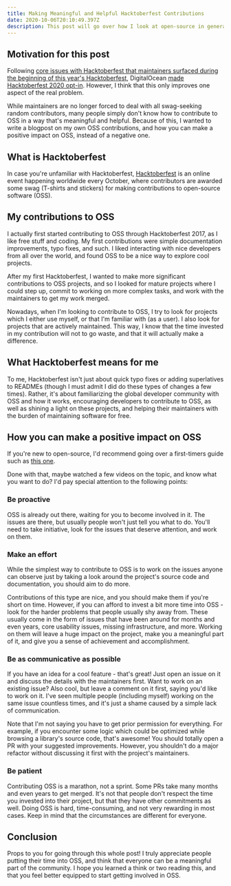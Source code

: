 ```yaml
---
title: Making Meaningful and Helpful Hacktoberfest Contributions
date: 2020-10-06T20:10:49.397Z
description: This post will go over how I look at open-source in general and Hacktoberfest more specifically, and how you can take part in improving the software world.
---
```


## Motivation for this post

Following [core issues with Hacktoberfest that maintainers surfaced during the beginning of this year's Hacktoberfest](https://blog.domenic.me/hacktoberfest/), DigitalOcean [made Hacktoberfest 2020 opt-in](https://hacktoberfest.digitalocean.com/hacktoberfest-update). However, I think that this only improves one aspect of the real problem.

While maintainers are no longer forced to deal with all swag-seeking random contributors, many people simply don't know how to contribute to OSS in a way that's meaningful and helpful. Because of this, I wanted to write a blogpost on my own OSS contributions, and how you can make a positive impact on OSS, instead of a negative one.


## What is Hacktoberfest

In case you're unfamiliar with Hacktoberfest, [Hacktoberfest](https://hacktoberfest.digitalocean.com) is an online event happening worldwide every October, where contributors are awarded some swag (T-shirts and stickers) for making contributions to open-source software (OSS).


## My contributions to OSS

I actually first started contributing to OSS through Hacktoberfest 2017, as I like free stuff and coding. My first contributions were simple documentation improvements, typo fixes, and such. I liked interacting with nice developers from all over the world, and found OSS to be a nice way to explore cool projects.

After my first Hacktoberfest, I wanted to make more significant contributions to OSS projects, and so I looked for mature projects where I could step up, commit to working on more complex tasks, and work with the maintainers to get my work merged.

Nowadays, when I'm looking to contribute to OSS, I try to look for projects which I either use myself, or that I'm familiar with (as a user). I also look for projects that are actively maintained. This way, I know that the time invested in my contribution will not to go waste, and that it will actually make a difference.


## What Hacktoberfest means for me

To me, Hacktoberfest isn't just about quick typo fixes or adding superlatives to READMEs (though I must admit I did do these types of changes a few times). Rather, it's about familiarizing the global developer community with OSS and how it works, encouraging developers to contribute to OSS, as well as shining a light on these projects, and helping their maintainers with the burden of maintaining software for free.


## How you can make a positive impact on OSS

If you're new to open-source, I'd recommend going over a first-timers guide such as [this one](http://opensource.guide/how-to-contribute/).

Done with that, maybe watched a few videos on the topic, and know what you want to do? I'd pay special attention to the following points:

### Be proactive

OSS is already out there, waiting for you to become involved in it. The issues are there, but usually people won't just tell you what to do. You'll need to take initiative, look for the issues that deserve attention, and work on them.

### Make an effort

While the simplest way to contribute to OSS is to work on the issues anyone can observe just by taking a look around the project's source code and documentation, you should aim to do more.

Contributions of this type are nice, and you should make them if you're short on time. However, if you can afford to invest a bit more time into OSS - look for the harder problems that people usually shy away from. These usually come in the form of issues that have been around for months and even years, core usability issues, missing infrastructure, and more. Working on them will leave a huge impact on the project, make you a meaningful part of it, and give you a sense of achievement and accomplishment.

### Be as communicative as possible

If you have an idea for a cool feature - that's great! Just open an issue on it and discuss the details with the maintainers first. Want to work on an existing issue? Also cool, but leave a comment on it first, saying you'd like to work on it. I've seen multiple people (including myself) working on the same issue countless times, and it's just a shame caused by a simple lack of communication.

Note that I'm not saying you have to get prior permission for everything. For example, if you encounter some logic which could be optimized while browsing a library's source code, that's awesome! You should totally open a PR with your suggested improvements. However, you shouldn't do a major refactor without discussing it first with the project's maintainers.

### Be patient

Contributing OSS is a marathon, not a sprint. Some PRs take many months and even years to get merged. It's not that people don't respect the time you invested into their project, but that they have other commitments as well. Doing OSS is hard, time-consuming, and not very rewarding in most cases. Keep in mind that the circumstances are different for everyone.


## Conclusion

Props to you for going through this whole post! I truly appreciate people putting their time into OSS, and think that everyone can be a meaningful part of the community. I hope you learned a think or two reading this, and that you feel better equipped to start getting involved in OSS.

